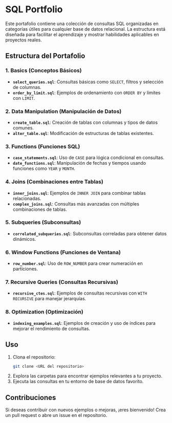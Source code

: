 # SQL Portfolio

Este portafolio contiene una colección de consultas SQL organizadas en categorías útiles para cualquier base de datos relacional. La estructura está diseñada para facilitar el aprendizaje y mostrar habilidades aplicables en proyectos reales.

## Estructura del Portafolio

### 1. Basics (Conceptos Básicos)
- **`select_queries.sql`**: Consultas básicas como `SELECT`, filtros y selección de columnas.
- **`order_by_limit.sql`**: Ejemplos de ordenamiento con `ORDER BY` y límites con `LIMIT`.

### 2. Data Manipulation (Manipulación de Datos)
- **`create_table.sql`**: Creación de tablas con columnas y tipos de datos comunes.
- **`alter_table.sql`**: Modificación de estructuras de tablas existentes.

### 3. Functions (Funciones SQL)
- **`case_statements.sql`**: Uso de `CASE` para lógica condicional en consultas.
- **`date_functions.sql`**: Manipulación de fechas y tiempos usando funciones como `YEAR` y `MONTH`.

### 4. Joins (Combinaciones entre Tablas)
- **`inner_joins.sql`**: Ejemplos de `INNER JOIN` para combinar tablas relacionadas.
- **`complex_joins.sql`**: Consultas más avanzadas con múltiples combinaciones de tablas.

### 5. Subqueries (Subconsultas)
- **`correlated_subqueries.sql`**: Subconsultas correladas para obtener datos dinámicos.

### 6. Window Functions (Funciones de Ventana)
- **`row_number.sql`**: Uso de `ROW_NUMBER` para crear numeración en particiones.

### 7. Recursive Queries (Consultas Recursivas)
- **`recursive_ctes.sql`**: Ejemplos de consultas recursivas con `WITH RECURSIVE` para manejar jerarquías.

### 8. Optimization (Optimización)
- **`indexing_examples.sql`**: Ejemplos de creación y uso de índices para mejorar el rendimiento de consultas.

## Uso

1. Clona el repositorio:
   ```bash
   git clone <URL del repositorio>
   ```
2. Explora las carpetas para encontrar ejemplos relevantes a tu proyecto.
3. Ejecuta las consultas en tu entorno de base de datos favorito.

## Contribuciones

Si deseas contribuir con nuevos ejemplos o mejoras, ¡eres bienvenido! Crea un pull request o abre un issue en el repositorio.

